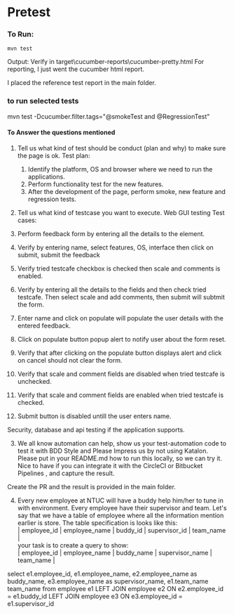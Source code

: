# Pretest

### To Run:
    mvn test

Output:
    Verify in target\cucumber-reports\cucumber-pretty.html
For reporting, I just went the cucumber html report.

I placed the reference test report in the main folder.
### to run selected tests
mvn test -Dcucumber.filter.tags="@smokeTest and @RegressionTest"

#### To Answer the questions mentioned
1. Tell us what kind of test should be conduct (plan and why) to make sure the page is ok.
Test plan:
   1. Identify the platform, OS and browser where we need to run the applications.
   2. Perform functionality test for the new features.
   3. After the development of the page, perform smoke, new feature and regression tests.

2. Tell us what kind of testcase you want to execute.
Web GUI testing
Test cases:
1. Perform feedback form by entering all the details to the element.
2. Verify by entering name, select features, OS, interface then click on submit, submit the feedback
3. Verify tried testcafe checkbox is checked then scale and comments is enabled.
4. Verify by entering all the details to the fields and then check tried testcafe. Then select
scale and add comments, then submit will subtmit the form.
5. Enter name and click on populate will populate the user details with the entered feedback.
6. Click on populate button popup alert to notify user about the form reset.
7. Verify that after clicking on the populate button displays alert and click on cancel should not clear the form.
8. Verify that scale and comment fields are disabled when tried testcafe is unchecked.
9. Verify that scale and comment fields are enabled when tried testcafe is checked.
10. Submit button is disabled untill the user enters name.

Security, database and api testing if the application supports.

3. We all know automation can help, show us your test-automation code to test it with BDD Style and Please Impress us by not using Katalon. <BR>
   Please put in your README.md how to run this locally, so we can try it.
   Nice to have if you can integrate it with the CircleCI or Bitbucket Pipelines , and capture the result.

Create the PR and the result is provided in the main folder.


4. Every new employee at NTUC will have a buddy help him/her to tune in with environment. Every employee have their supervisor and team. Let's say that we have a table of employee where all the information mention earlier is store. The table specification is looks like this:<BR>
   | employee_id | employee_name | buddy_id | supervisor_id | team_name |<BR>
   your task is to create a query to show:<BR>
   | employee_id | employee_name | buddy_name | supervisor_name | team_name |

select e1.employee_id,
e1.employee_name,
e2.employee_name as buddy_name,
e3.employee_name as supervisor_name,
e1.team_name team_name
from employee e1
LEFT JOIN employee e2 ON e2.employee_id = e1.buddy_id
LEFT JOIN employee e3 ON e3.employee_id = e1.supervisor_id